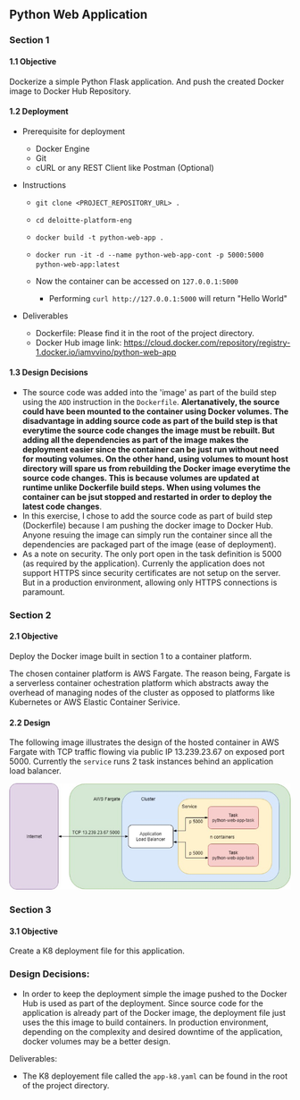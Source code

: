 ## Python Web Application

### Section 1

#### 1.1 Objective
Dockerize a simple Python Flask application. And push the created Docker image to Docker Hub Repository.

#### 1.2 Deployment
- Prerequisite for deployment
    - Docker Engine
    - Git
    - cURL or any REST Client like Postman (Optional)

- Instructions
    - `git clone <PROJECT_REPOSITORY_URL> .`
    - `cd deloitte-platform-eng`
    -  `docker build -t python-web-app .`
    -  `docker run -it -d --name python-web-app-cont -p 5000:5000 python-web-app:latest` 

    - Now the container can be accessed on `127.0.0.1:5000`
        - Performing `curl http://127.0.0.1:5000` will return "Hello World"

- Deliverables
  - Dockerfile: Please find it in the root of the project directory.
  - Docker Hub image link: https://cloud.docker.com/repository/registry-1.docker.io/iamvvino/python-web-app
  

#### 1.3 Design Decisions
- The source code was added into the 'image' as part of the build step using the `ADD` instruction in the `Dockerfile`. **Alertanatively, the source could have been mounted to the container using Docker volumes. The disadvantage in adding source code as part of the build step is that everytime the source code changes the image must be rebuilt. But adding all the dependencies as part of the image makes the deployment easier since the container can be just run without need for mouting volumes. On the other hand, using volumes to mount host directory will spare us from rebuilding the Docker image everytime the source code changes. This is because volumes are updated at runtime unlike Dockerfile build steps. When using volumes the container can be jsut stopped and restarted in order to deploy the latest code changes**. 
- In this exercise, I chose to add the source code as part of build step (Dockerfile) because I am pushing the docker image to Docker Hub. Anyone resuing the image can simply run the container since all the dependencies are packaged part of the image (ease of deployment).
- As a note on security. The only port open in the task definition is 5000 (as required by the application). Currenly the application does not support HTTPS since security certificates are not setup on the server. But in a production environment, allowing only HTTPS connections is paramount. 


### Section 2

#### 2.1 Objective
Deploy the Docker image built in section 1 to a container platform.

The chosen container platform is AWS Fargate. The reason being, Fargate is a serverless container ochestration platform which abstracts away the overhead of managing nodes of the cluster as opposed to platforms like Kubernetes or AWS Elastic Container Serivice. 

#### 2.2 Design
The following image illustrates the design of the hosted container in AWS Fargate with TCP traffic flowing via public IP 13.239.23.67 on exposed port 5000. Currently the `service` runs 2 task instances behind an application load balancer.

![Design](https://github.com/vinokanth92/deloitte-platform-eng/blob/master/diagram.jpg)

### Section 3

#### 3.1 Objective
Create a K8 deployment file for this application.

### Design Decisions:
- In order to keep the deployment simple the image pushed to the Docker Hub is used as part of the deployment. Since source code for the application is already part of the Docker image, the deployment file just uses the this image to build containers. In production environment, depending on the complexity and desired downtime of the application, docker volumes may be a better design. 

Deliverables:
- The K8 deployement file called the `app-k8.yaml` can be found in the root of the project directory.






